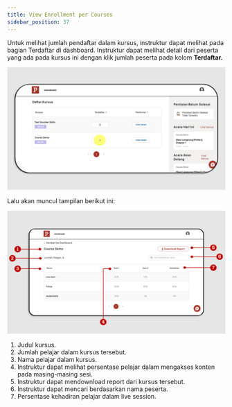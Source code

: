 ```yaml
---
title: View Enrollment per Courses
sidebar_position: 37
---
```

Untuk melihat jumlah pendaftar dalam kursus, instruktur dapat melihat pada bagian Terdaftar di dashboard. Instruktur dapat melihat detail dari peserta yang ada pada kursus ini dengan klik jumlah peserta pada kolom **Terdaftar.**

![](/img/enroll-skills_indo-1.png)

Lalu akan muncul tampilan berikut ini:

![](/img/enroll-skills_indo-2.png)

1. Judul kursus.
2. Jumlah pelajar dalam kursus tersebut.
3. Nama pelajar dalam kursus.
4. Instruktur dapat melihat persentase pelajar dalam mengakses konten pada masing-masing sesi.
5. Instruktur dapat mendownload report dari kursus tersebut.
6. Instruktur dapat mencari berdasarkan nama peserta.
7. Persentase kehadiran pelajar dalam live session.
